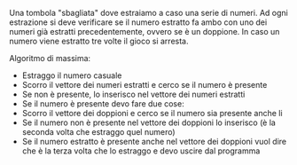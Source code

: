 Una tombola "sbagliata" dove estraiamo a caso una serie di numeri. Ad ogni estrazione si deve verificare se 
il numero estratto fa ambo con uno dei numeri già estratti precedentemente, ovvero se è un doppione. 
In caso un numero viene estratto tre volte il gioco si arresta.

Algoritmo di massima:
- Estraggo il numero casuale
- Scorro il vettore dei numeri estratti e cerco se il numero è presente
- Se non è presente, lo inserisco nel vettore dei numeri estratti
- Se il numero è presente devo fare due cose:
- Scorro il vettore dei doppioni e cerco se il numero sia presente anche li
- Se il numero non è presente nel vettore dei doppioni lo inserisco (è la seconda volta che estraggo quel numero)
- Se il numero estratto è presente anche nel vettore dei doppioni vuol dire che è la terza volta che lo estraggo e devo uscire dal programma
